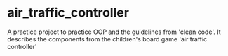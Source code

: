 # air_traffic_controller
A practice project to practice OOP and the guidelines from 'clean code'. It describes the components from the children's board game 'air traffic controller'
